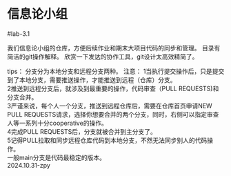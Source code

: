 # 信息论小组
#lab-3.1

我们信息论小组的仓库，方便后续作业和期末大项目代码的同步和管理。
目录有简洁的git操作解释。
欣赏一下发达的协作工具，git设计太高效精简了。


tips：
  分支分为本地分支和远程分支两种。
    注意：
    1当执行提交操作后，只是提交到了本地分支，需要推送操作，才能推送到远程（仓库）分支。   
    2推送到远程分支后，就涉及到最重要的操作，代码审查（PULL REQUESTS)和分支合并。   
    3严谨来说，每个人一个分支，推送到远程仓库后，需要在仓库首页申请NEW PULL REQUESTS请求，选择你想要合并的两个分支，同时，右侧可以指定审查人等一系列十分cooperative的操作。   
    4完成PULL REQUESTS后，分支就被合并到主分支了。   
    5记得PULL拉取和同步远程仓库代码到本地分支，不然无法同步别人的代码操作。   
  一般main分支是代码最稳定的版本。   
  2024.10.31-zpy
